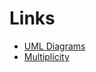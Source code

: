 # Links

* <a href="https://www.uml-diagrams.org/composition.html?context=class-diagrams">UML Diagrams</a>
* <a href="https://www.umlboard.com/docs/relations/multiplicity/">Multiplicity</a>